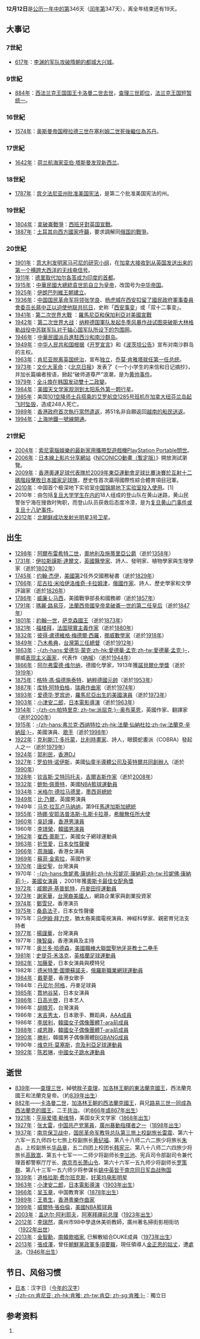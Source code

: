 **12月12日**是[公历一年中的第](../Page/公历.md "wikilink")346天（[闰年第](../Page/闰年.md "wikilink")347天），离全年结束还有19天。

## 大事记

### 7世紀

  - [617年](../Page/617年.md "wikilink")：[李渊的军队攻破](../Page/李渊.md "wikilink")[隋朝的都城](../Page/隋朝.md "wikilink")[大兴城](../Page/大兴城.md "wikilink")。

### 9世紀

  - [884年](../Page/884年.md "wikilink")：[西法兰克王国国王](../Page/西法兰克王国.md "wikilink")[卡洛曼二世去世](../Page/卡洛曼二世_\(西法兰克\).md "wikilink")，[查理三世即位](../Page/胖子查理.md "wikilink")，[法兰克王国短暂统一](../Page/法兰克王国.md "wikilink")。

### 16世紀

  - [1574年](../Page/1574年.md "wikilink")：[奥斯曼帝国](../Page/奥斯曼帝国.md "wikilink")[穆拉德三世在](../Page/穆拉德三世.md "wikilink")[塞利姆二世死後繼位為](../Page/塞利姆二世.md "wikilink")[苏丹](../Page/苏丹_\(称谓\).md "wikilink")。

### 17世紀

  - [1642年](../Page/1642年.md "wikilink")：[荷兰航海家](../Page/荷兰.md "wikilink")[亚伯·塔斯曼发现](../Page/亚伯·塔斯曼.md "wikilink")[新西兰](../Page/新西兰.md "wikilink")。

### 18世紀

  - [1787年](../Page/1787年.md "wikilink")：[宾夕法尼亚州批准](../Page/宾夕法尼亚州.md "wikilink")[美国宪法](../Page/美国宪法.md "wikilink")，是第二个批准美国宪法的州。

### 19世紀

  - [1804年](../Page/1804年.md "wikilink")：[拿破崙戰爭](../Page/拿破崙戰爭.md "wikilink")：[西班牙對](../Page/西班牙.md "wikilink")[英国宣戰](../Page/英国.md "wikilink")。
  - [1887年](../Page/1887年.md "wikilink")：[土耳其向西方國家呼籲](../Page/土耳其.md "wikilink")，要求調解同[俄国的戰爭](../Page/俄羅斯帝國.md "wikilink")。

### 20世紀

  - [1901年](../Page/1901年.md "wikilink")：[意大利发明家](../Page/意大利.md "wikilink")[马可尼的研究小组](../Page/古列尔莫·马可尼.md "wikilink")，在[加拿大接收到从英国发送出来的第一个横跨](../Page/加拿大.md "wikilink")[大西洋的](../Page/大西洋.md "wikilink")[无线电信号](../Page/无线电.md "wikilink")。
  - [1911年](../Page/1911年.md "wikilink")：[德里取代](../Page/德里.md "wikilink")[加尔各答成为](../Page/加尔各答.md "wikilink")[印度的](../Page/印度.md "wikilink")[首都](../Page/首都.md "wikilink")。
  - [1915年](../Page/1915年.md "wikilink")：[中華民國大總統](../Page/中華民國大總統.md "wikilink")[袁世凯自立为](../Page/袁世凯.md "wikilink")[皇帝](../Page/皇帝.md "wikilink")，改国号为[中华帝国](../Page/中华帝国.md "wikilink")。
  - [1925年](../Page/1925年.md "wikilink")：[伊朗](../Page/伊朗.md "wikilink")[巴列維王朝建立](../Page/巴列維王朝.md "wikilink")。
  - [1936年](../Page/1936年.md "wikilink")：[中国](../Page/中国.md "wikilink")[国民革命军将领](../Page/国民革命军.md "wikilink")[张学良](../Page/张学良.md "wikilink")、[杨虎城在](../Page/杨虎城.md "wikilink")[西安扣留了](../Page/西安.md "wikilink")[國民政府軍事委員會委员长](../Page/國民政府軍事委員會.md "wikilink")[蔣中正以迫使他联共抗日](../Page/蔣中正.md "wikilink")，史称「[西安事变](../Page/西安事变.md "wikilink")」或「双十二事变」。
  - [1941年](../Page/1941年.md "wikilink") :
    [第二次世界大戰](../Page/第二次世界大戰.md "wikilink")
    ：[羅馬尼亞和](../Page/羅馬尼亞王國.md "wikilink")[保加利亞对](../Page/保加利亞王國.md "wikilink")[美國宣戰](../Page/美國.md "wikilink")
  - [1942年](../Page/1942年.md "wikilink")：[第二次世界大战](../Page/第二次世界大战.md "wikilink")：[纳粹德国軍队发起](../Page/纳粹德国.md "wikilink")[冬季风暴作战试图突破](../Page/冬季风暴作战.md "wikilink")[斯大林格勒战役中](../Page/斯大林格勒战役.md "wikilink")[苏联军队对于](../Page/苏联.md "wikilink")[轴心国军队所设下的包围网](../Page/轴心国.md "wikilink")。
  - [1946年](../Page/1946年.md "wikilink")：[中華民國派兵進駐](../Page/中華民國.md "wikilink")[西沙和](../Page/西沙群岛.md "wikilink")[南沙群岛](../Page/南沙群岛.md "wikilink")。
  - [1949年](../Page/1949年.md "wikilink")：[中华人民共和国根据](../Page/中华人民共和国.md "wikilink")《[开罗宣言](../Page/开罗宣言.md "wikilink")》和《[波茨坦公告](../Page/波茨坦公告.md "wikilink")》宣布对南沙群岛的主权。
  - [1963年](../Page/1963年.md "wikilink")：[肯尼亚脱离](../Page/肯尼亚.md "wikilink")[英国统治](../Page/英国.md "wikilink")，宣布[独立](../Page/独立.md "wikilink")，[乔莫·肯雅塔就任第一任](../Page/乔莫·肯雅塔.md "wikilink")[总统](../Page/肯尼亚总统.md "wikilink")。
  - [1973年](../Page/1973年.md "wikilink")：[文化大革命](../Page/文化大革命.md "wikilink")：《[北京日报](../Page/北京日报.md "wikilink")》发表了《一个小学生的来信和日记摘抄》，并加长篇编者按语，掀起“破师道尊严”浪潮，是为[黄帅事件](../Page/黄帅.md "wikilink")。
  - [1979年](../Page/1979年.md "wikilink")：[全斗煥在](../Page/全斗煥.md "wikilink")[韩国发动](../Page/大韩民国.md "wikilink")[雙十二政變](../Page/雙十二政變.md "wikilink")。
  - [1984年](../Page/1984年.md "wikilink")：[美國天文学家观测到](../Page/美國.md "wikilink")[太阳系外第一颗](../Page/太阳系.md "wikilink")[行星](../Page/太陽系外行星.md "wikilink")。
  - [1985年](../Page/1985年.md "wikilink")：美国[101空降师士兵搭乘的](../Page/101空降师.md "wikilink")[艾罗航空1285号班机在](../Page/飛箭航空1285號班機空難.md "wikilink")[加拿大](../Page/加拿大.md "wikilink")[纽芬兰岛起飞时坠毁](../Page/纽芬兰岛.md "wikilink")，造成248人死亡。
  - [1989年](../Page/1989年.md "wikilink")：[香港政府首次執行當然遣返](../Page/港英政府.md "wikilink")，將51名非自願返回[越南的](../Page/越南.md "wikilink")[船民送返](../Page/船民.md "wikilink")。
  - [1994年](../Page/1994年.md "wikilink")：[上海地鐵一號線開通](../Page/上海地鐵一號線.md "wikilink")。

### 21世紀

  - [2004年](../Page/2004年.md "wikilink")：[索尼電腦娛樂的最新家用](../Page/索尼電腦娛樂.md "wikilink")[攜帶型遊戲機](../Page/攜帶型遊戲機.md "wikilink")[PlayStation
    Portable問世](../Page/PlayStation_Portable.md "wikilink")。
  - [2006年](../Page/2006年.md "wikilink")：[日本線上影片分享網站](../Page/日本.md "wikilink")《[NICONICO動畫（暫定版）](../Page/NICONICO動畫.md "wikilink")》開放測試瀏覽。
  - [2009年](../Page/2009年.md "wikilink")：[香港奧運足球代表隊於](../Page/香港奧運足球代表隊.md "wikilink")[2009年東亞運動會足球比賽決賽於](../Page/2009年東亞運動會足球比賽決賽.md "wikilink")[互射十二碼階段擊敗](../Page/互射十二碼.md "wikilink")[日本國家足球隊](../Page/日本國家足球隊.md "wikilink")，歷史性首次贏得國際性綜合體育項目冠軍。
  - [2010年](../Page/2010年.md "wikilink")：中国首个极深地下实验室[中国锦屏地下实验室投入使用](../Page/中国锦屏地下实验室.md "wikilink")。\[1\]
  - 2010年：由包括[复旦大学学生在内的](../Page/复旦大学.md "wikilink")18人组成的登山队在黄山迷路，黄山民警张宁海在搜救时殉职，而登山队员获救后态度冷漠，是为[复旦黄山门事件或复旦十八驴事件](../Page/复旦黄山门事件.md "wikilink")。
  - [2012年](../Page/2012年.md "wikilink")：[北朝鲜成功发射](../Page/朝鲜民主主义人民共和国.md "wikilink")[光明星3号卫星](../Page/光明星3号_\(2期\).md "wikilink")。

## 出生

  - [1298年](../Page/1298年.md "wikilink")：[阿爾布雷希特二世](../Page/阿爾布雷希特二世_\(奧地利\).md "wikilink")，[奧地利及施蒂里亞公爵](../Page/奧地利.md "wikilink")（逝於[1358年](../Page/1358年.md "wikilink")）
  - [1731年](../Page/1731年.md "wikilink")：[伊拉斯謨斯·達爾文](../Page/伊拉斯謨斯·達爾文.md "wikilink")，[英國醫學家](../Page/英國.md "wikilink")、詩人、發明家、植物學家與生理學家（逝於[1802年](../Page/1802年.md "wikilink")）
  - [1745年](../Page/1745年.md "wikilink")：[约翰·杰伊](../Page/约翰·杰伊.md "wikilink")，[美國第](../Page/美國.md "wikilink")2任外交國務秘書（逝於[1829年](../Page/1829年.md "wikilink")）
  - [1766年](../Page/1766年.md "wikilink")：[尼古拉·米哈伊洛维奇·卡拉姆津](../Page/尼古拉·米哈伊洛维奇·卡拉姆津.md "wikilink")，[俄國作家](../Page/俄國.md "wikilink")、詩人、歷史學家和文學評論家（逝於[1826年](../Page/1826年.md "wikilink")）
  - [1786年](../Page/1786年.md "wikilink")：[威廉·L·马西](../Page/威廉·L·马西.md "wikilink")，美國戰爭部長和國務卿（逝於[1857年](../Page/1857年.md "wikilink")）
  - [1791年](../Page/1791年.md "wikilink")：[瑪麗·路易莎](../Page/瑪麗·路易莎.md "wikilink")，[法蘭西帝國皇帝](../Page/法蘭西帝國.md "wikilink")[拿破崙一世的第二任皇后](../Page/拿破崙一世.md "wikilink")（逝於[1847年](../Page/1847年.md "wikilink")）
  - [1801年](../Page/1801年.md "wikilink")：[約翰一世](../Page/约翰一世_\(萨克森\).md "wikilink")，[萨克森國王](../Page/萨克森.md "wikilink")（逝於[1873年](../Page/1873年.md "wikilink")）
  - [1821年](../Page/1821年.md "wikilink")：[福楼拜](../Page/福楼拜.md "wikilink")，[法国](../Page/法国.md "wikilink")[現實主義作家](../Page/現實主義.md "wikilink")（逝於[1880年](../Page/1880年.md "wikilink")）
  - [1832年](../Page/1832年.md "wikilink")：[彼得·盧德維格·梅德爾·西羅](../Page/彼得·盧德維格·梅德爾·西羅.md "wikilink")，[挪威數學家](../Page/挪威.md "wikilink")（逝於[1918年](../Page/1918年.md "wikilink")）
  - [1849年](../Page/1849年.md "wikilink")：[乃木希典](../Page/乃木希典.md "wikilink")，[台灣第三任](../Page/台灣.md "wikilink")[總督](../Page/總督.md "wikilink")（逝於[1912年](../Page/1912年.md "wikilink")）
  - [1863年](../Page/1863年.md "wikilink")：[-{zh-hans:爱德华·蒙克;zh-hk:愛德華·孟克;zh-tw:愛德華·孟克;}-](../Page/爱德华·蒙克.md "wikilink")，挪威[表现主义画家](../Page/表现主义.md "wikilink")，代表作〈[吶喊](../Page/吶喊_\(繪畫\).md "wikilink")〉（逝於[1944年](../Page/1944年.md "wikilink")）
  - [1866年](../Page/1866年.md "wikilink")：[阿尔弗雷德·维尔纳](../Page/阿尔弗雷德·维尔纳.md "wikilink")，德國化學家，1913年獲[諾貝爾化學獎](../Page/諾貝爾化學獎.md "wikilink")（逝於[1919年](../Page/1919年.md "wikilink")）
  - [1875年](../Page/1875年.md "wikilink")：[格特·馮·倫德施泰特](../Page/格特·馮·倫德施泰特.md "wikilink")，[納粹德國元帥](../Page/納粹德國.md "wikilink")（逝於[1953年](../Page/1953年.md "wikilink")）
  - [1887年](../Page/1887年.md "wikilink")：[库特·阿特伯格](../Page/库特·阿特伯格.md "wikilink")，[瑞典作曲家](../Page/瑞典.md "wikilink")（逝於[1974年](../Page/1974年.md "wikilink")）
  - [1893年](../Page/1893年.md "wikilink")：[爱德华·罗宾逊](../Page/爱德华·罗宾逊.md "wikilink")，[羅馬尼亞出生的美國演員](../Page/羅馬尼亞.md "wikilink")（逝於[1973年](../Page/1973年.md "wikilink")）
  - [1903年](../Page/1903年.md "wikilink")：[小津安二郎](../Page/小津安二郎.md "wikilink")，[日本電影導演](../Page/日本電影.md "wikilink")（逝於[1963年](../Page/1963年.md "wikilink")）
  - [1914年](../Page/1914年.md "wikilink")：[-{zh-cn:帕特里克;
    zh-tw:派屈克;}-·奥布莱恩](../Page/帕特里克·奥布莱恩.md "wikilink")，英國作家、翻譯家（逝於[2000年](../Page/2000年.md "wikilink")）
  - [1915年](../Page/1915年.md "wikilink")：[-{zh-hans:弗兰克·西纳特拉;zh-hk:法蘭·仙納杜拉;zh-tw:法蘭克·辛納屈;}-](../Page/弗兰克·西纳特拉.md "wikilink")，美國演員、[歌手](../Page/歌手.md "wikilink")（逝於[1998年](../Page/1998年.md "wikilink")）
  - [1922年](../Page/1922年.md "wikilink")：[克利斯汀·多托蒙](../Page/克利斯汀·多托蒙.md "wikilink")，[比利時畫家](../Page/比利時.md "wikilink")、詩人，眼鏡蛇畫派（COBRA）發起人之一（逝於[1979年](../Page/1979年.md "wikilink")）
  - [1924年](../Page/1924年.md "wikilink")：[郭利民](../Page/郭利民.md "wikilink")，[香港](../Page/香港.md "wikilink")[DJ](../Page/唱片騎師.md "wikilink")
  - [1927年](../Page/1927年.md "wikilink")：[罗伯特·诺伊斯](../Page/罗伯特·诺伊斯.md "wikilink")，美國[仙童半導體公司及](../Page/仙童半導體公司.md "wikilink")[英特爾共同創辦人](../Page/英特爾.md "wikilink")（逝於[1990年](../Page/1990年.md "wikilink")）
  - [1928年](../Page/1928年.md "wikilink")：[钦吉斯·艾特玛托夫](../Page/钦吉斯·艾特玛托夫.md "wikilink")，[吉爾吉斯作家](../Page/吉爾吉斯.md "wikilink")（逝於[2008年](../Page/2008年.md "wikilink")）
  - [1932年](../Page/1932年.md "wikilink")：[鲍勃·佩蒂特](../Page/鲍勃·佩蒂特.md "wikilink")，美國[NBA籃球運動員](../Page/NBA.md "wikilink")
  - [1934年](../Page/1934年.md "wikilink")：[米格尔·德拉马德里](../Page/米格尔·德拉马德里.md "wikilink")，[墨西哥總統](../Page/墨西哥總統.md "wikilink")
  - [1949年](../Page/1949年.md "wikilink")：[比·乃爾](../Page/比·乃爾.md "wikilink")，英國男演員
  - 1949年：[马克·拉瓦卢马纳纳](../Page/马克·拉瓦卢马纳纳.md "wikilink")，第9任[馬達加斯加總統](../Page/馬達加斯加總統.md "wikilink")
  - [1955年](../Page/1955年.md "wikilink")：[扬娜·安耶洛普洛斯-扎斯卡拉基](../Page/扬娜·安耶洛普洛斯-扎斯卡拉基.md "wikilink")，[希臘](../Page/希臘.md "wikilink")[無任所大使](../Page/無任所大使.md "wikilink")
  - [1960年](../Page/1960年.md "wikilink")：[吳廷燁](../Page/吳廷燁.md "wikilink")，[香港男演員](../Page/香港.md "wikilink")
  - 1960年：[李璟榮](../Page/李璟榮.md "wikilink")，[韓國男演員](../Page/韓國.md "wikilink")
  - [1962年](../Page/1962年.md "wikilink")：[崔西·奧斯丁](../Page/崔西·奧斯丁.md "wikilink")，美國女子網球運動員
  - [1963年](../Page/1963年.md "wikilink")：[折笠愛](../Page/折笠愛.md "wikilink")，[日本女性](../Page/日本.md "wikilink")[聲優](../Page/日本配音員.md "wikilink")
  - [1966年](../Page/1966年.md "wikilink")：[周海媚](../Page/周海媚.md "wikilink")，香港女演員
  - [1969年](../Page/1969年.md "wikilink")：[蘇菲·金索拉](../Page/蘇菲·金索拉.md "wikilink")，英國作家
  - [1970年](../Page/1970年.md "wikilink")：[唐從聖](../Page/唐從聖.md "wikilink")，台灣演員
  - 1970年：[-{zh-hans:詹妮弗·康纳利;zh-hk:珍妮花·康納莉;zh-tw:珍妮佛·康納莉;}-](../Page/珍妮佛·康納莉.md "wikilink")，[美國女演員](../Page/美國.md "wikilink")
    ，2001年獲[奧斯卡最佳女配角獎](../Page/奧斯卡最佳女配角獎.md "wikilink")
  - [1972年](../Page/1972年.md "wikilink")：[威爾遜·基普凱特](../Page/威爾遜·基普凱特.md "wikilink")，[丹麥田徑運動員](../Page/丹麥.md "wikilink")
  - [1973年](../Page/1973年.md "wikilink")：[謝家華](../Page/謝家華.md "wikilink")，[台灣裔美國人](../Page/台灣裔美國人.md "wikilink")，網路企業家與創業投資家
  - [1974年](../Page/1974年.md "wikilink")：[鄭雪兒](../Page/鄭雪兒.md "wikilink")，香港演员
  - [1975年](../Page/1975年.md "wikilink")：[桑島法子](../Page/桑島法子.md "wikilink")，日本女性聲優
  - 1975年：[马伊姆·拜力克](../Page/马伊姆·拜力克.md "wikilink")，猶太裔美國電視演員、神經科學家、親密育兒法支持者
  - [1977年](../Page/1977年.md "wikilink")：[楊謹華](../Page/楊謹華.md "wikilink")，台灣演員
  - 1977年：[陳智燊](../Page/陳智燊.md "wikilink")，香港演員及主持
  - 1977年：[奥兰多·哈德森](../Page/奥兰多·哈德森.md "wikilink")，[美國職棒大聯盟](../Page/美國職棒大聯盟.md "wikilink")[聖地牙哥教士二壘手](../Page/聖地牙哥教士.md "wikilink")
  - [1981年](../Page/1981年.md "wikilink")：[史提芬·禾洛克](../Page/史提芬·禾洛克.md "wikilink")，[英格蘭足球運動員](../Page/英格蘭.md "wikilink")
  - [1982年](../Page/1982年.md "wikilink")：[加藤愛](../Page/加藤愛.md "wikilink")，日本女演員與模特兒
  - 1982年：[德米特里·圖爾蘇諾夫](../Page/德米特里·圖爾蘇諾夫.md "wikilink")，[俄羅斯職業網球運動員](../Page/俄羅斯.md "wikilink")
  - [1984年](../Page/1984年.md "wikilink")：[戴夢夢](../Page/戴夢夢.md "wikilink")，香港女歌手
  - 1984年：[丹尼尔·阿格](../Page/丹尼尔·阿格.md "wikilink")，丹麥足球員
  - [1985年](../Page/1985年.md "wikilink")：[貫地谷栞](../Page/貫地谷栞.md "wikilink")，日本女演員
  - [1986年](../Page/1986年.md "wikilink")：[日高光啓](../Page/日高光啓.md "wikilink")，日本艺人
  - 1986年：[胡曉芳](../Page/胡曉芳.md "wikilink")，台灣演員
  - 1986年：[末吉秀太](../Page/末吉秀太.md "wikilink")，日本歌手、舞蹈員，[AAA成員](../Page/AAA_\(團體\).md "wikilink")
  - 1986年：[李居利](../Page/李居利.md "wikilink")，[韓國女子偶像團體](../Page/韓國.md "wikilink")[T-ara前成員](../Page/T-ara.md "wikilink")
  - [1988年](../Page/1988年.md "wikilink")：[咸恩靜](../Page/咸恩靜.md "wikilink")，[韓國女子偶像團體](../Page/韓國.md "wikilink")[T-ara前成員](../Page/T-ara.md "wikilink")
  - [1990年](../Page/1990年.md "wikilink")：[勝利](../Page/勝利_\(歌手\).md "wikilink")，韓國男子偶像團體[BIGBANG成員](../Page/BIGBANG.md "wikilink")
  - 1990年：[维克托·莫塞斯](../Page/维克托·莫塞斯.md "wikilink")，[奈及利亞足球運動員](../Page/奈及利亞.md "wikilink")
  - [1992年](../Page/1992年.md "wikilink")：[陈若琳](../Page/陈若琳.md "wikilink")，[中國女子跳水運動員](../Page/中國.md "wikilink")

## 逝世

  - [839年](../Page/839年.md "wikilink")——[查理三世](../Page/胖子查理.md "wikilink")，綽號[胖子查理](../Page/胖子查理.md "wikilink")，[加洛林王朝的東法蘭克國王](../Page/加洛林王朝.md "wikilink")，西法蘭克國王和法蘭克皇帝。（約[839年出生](../Page/839年.md "wikilink")）
  - [882年](../Page/882年.md "wikilink")——[卡洛曼二世](../Page/卡洛曼二世_\(西法蘭克\).md "wikilink")，[加洛林王朝的西法蘭克國王](../Page/加洛林王朝.md "wikilink")，與兄[路易三世一同成為西法蘭克的國王](../Page/路易三世_\(西法蘭克\).md "wikilink")，二王[共治](../Page/共治.md "wikilink")。（約[866年或](../Page/866年.md "wikilink")[867年出生](../Page/867年.md "wikilink")）
  - [1921年](../Page/1921年.md "wikilink")：[亨丽爱塔·勒维特](../Page/亨丽爱塔·勒维特.md "wikilink")，美国女天文学家（[1868年出生](../Page/1868年.md "wikilink")）
  - [1927年](../Page/1927年.md "wikilink")：[张太雷](../Page/张太雷.md "wikilink")，[中国共产党黨員](../Page/中国共产党.md "wikilink")，[廣州暴動指揮者之一](../Page/廣州暴動.md "wikilink")（[1898年出生](../Page/1898年.md "wikilink")）
  - [1937年](../Page/1937年.md "wikilink")：[南京保卫战中](../Page/南京保卫战.md "wikilink")，[国民革命军教导总队第三旅上校副旅长](../Page/国民革命军.md "wikilink")[雷震](../Page/雷震_抗戰.md "wikilink")、第六十六军一五九师四七七旅上校副旅长[黄纪福](../Page/黄纪福.md "wikilink")、第八十八师二六二旅少将旅长[朱赤](../Page/朱赤.md "wikilink")，上校副旅长[华品章](../Page/华品章.md "wikilink")，五二四团上校团长[韩宪元](../Page/韩宪元.md "wikilink")、第八十八师二六四旅少将旅长[高致嵩](../Page/高致嵩.md "wikilink")、第五十七军一一二师少将副师长[李兰池](../Page/李兰池.md "wikilink")、宪兵司令部副司令兼代理首都警察厅厅长、[南京市长](../Page/南京.md "wikilink")[萧山令](../Page/萧山令.md "wikilink")、第六十六军一五九师少将副师长[罗策群](../Page/罗策群.md "wikilink")、第八十三军一五六师少将参谋长[姚中英皆于](../Page/姚中英.md "wikilink")[南京同日军血战殉国](../Page/南京.md "wikilink")
  - [1939年](../Page/1939年.md "wikilink")：[道格拉斯·费尔班克斯](../Page/道格拉斯·费尔班克斯.md "wikilink")，[好莱坞电影明星](../Page/好莱坞.md "wikilink")
  - [1963年](../Page/1963年.md "wikilink")：[小津安二郎](../Page/小津安二郎.md "wikilink")，[日本電影導演](../Page/日本電影.md "wikilink")（[1903年出生](../Page/1903年.md "wikilink")）
  - [1966年](../Page/1966年.md "wikilink")：[吴玉章](../Page/吴玉章.md "wikilink")，中国教育家（[1878年出生](../Page/1878年.md "wikilink")）
  - [1989年](../Page/1989年.md "wikilink")：[王粵生](../Page/王粵生.md "wikilink")，[香港粵樂作曲家](../Page/香港.md "wikilink")
  - [1999年](../Page/1999年.md "wikilink")：[威爾特·張伯倫](../Page/威爾特·張伯倫.md "wikilink")，[美國](../Page/美國.md "wikilink")[NBA籃球員](../Page/NBA.md "wikilink")
  - [2003年](../Page/2003年.md "wikilink")：[盖达尔·阿利耶夫](../Page/盖达尔·阿利耶夫.md "wikilink")，[阿塞拜疆前总理](../Page/阿塞拜疆.md "wikilink")（[1923年出生](../Page/1923年.md "wikilink")）
  - [2012年](../Page/2012年.md "wikilink")：[李瑞然](../Page/李瑞然.md "wikilink")，廣州市98中學退休美術教師，廣州著名掃街影相街坊（[1922年出世](../Page/1922年.md "wikilink")）
  - [2013年](../Page/2013年.md "wikilink")：[金智勳](../Page/金智勳.md "wikilink")，[南韓歌唱家](../Page/南韓.md "wikilink"),
    巳解散組合DUKE成員（[1973年出生](../Page/1973年.md "wikilink")）
  - [2013年](../Page/2013年.md "wikilink")：[張成澤](../Page/張成澤.md "wikilink")，曾任[朝鮮黨政軍多項要職](../Page/朝鮮.md "wikilink")，現任領導人[金正恩的](../Page/金正恩.md "wikilink")[姑丈](../Page/姑丈.md "wikilink")，遭[處決](../Page/處決.md "wikilink")。（[1946年出生](../Page/1946年.md "wikilink")）

## 节日、风俗习惯

  - [日本](../Page/日本.md "wikilink")：汉字日（[今年的汉字](../Page/今年的汉字.md "wikilink")）
  - [-{zh-cn:肯尼亚; zh-hk:肯雅; zh-tw:肯亞;
    zh-sg:肯雅;}-](../Page/肯尼亚.md "wikilink")：獨立日

## 参考资料

1.